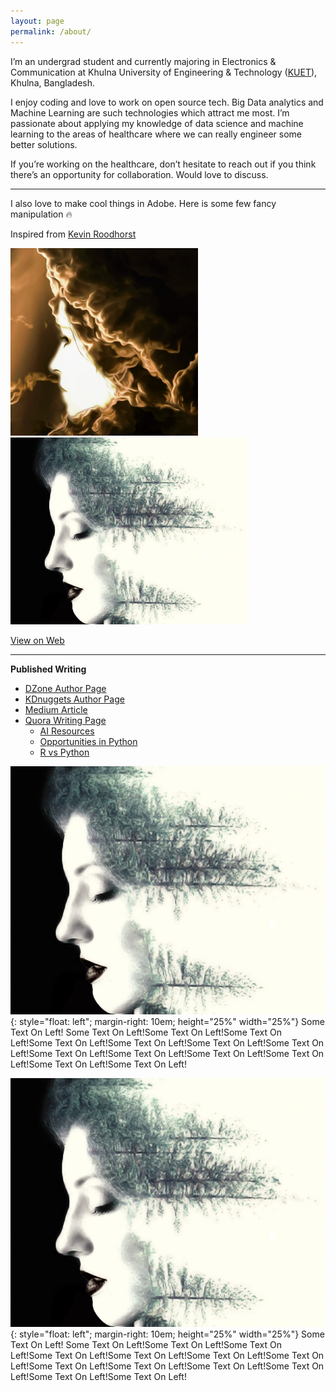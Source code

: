 ```yaml
---
layout: page
permalink: /about/
---
```


I’m an undergrad student and currently majoring in Electronics & Communication at Khulna University of Engineering & Technology ([KUET](http://www.kuet.ac.bd/)), Khulna, Bangladesh. 

I enjoy coding and love to work on open source tech. Big Data analytics and Machine Learning are such technologies which attract me most. I’m passionate about applying my knowledge of data science and machine learning to the areas of healthcare where we can really engineer some better solutions.

If you’re working on the healthcare, don’t hesitate to reach out if you think there’s an opportunity for collaboration. Would love to discuss.

---

I also love to make cool things in Adobe. Here is some few fancy manipulation :fire:

Inspired from [Kevin Roodhorst](https://www.youtube.com/user/KevinRoodhorst/featured)
 
<img src="/images/show_case.png" width="300"/> <img src="/images/graph_two.jpg" width="380"/> 

[View on Web](https://www.flickr.com/photos/cosmic_plasma/sets/72157687263827040/with/37567324632/)

---

**Published Writing**
  
* [DZone Author Page](https://dzone.com/users/3338062/iphoton.html)
* [KDnuggets Author Page](https://www.kdnuggets.com/author/mohammed-innat)
* [Medium Article](https://towardsdatascience.com/@innat_2k14)
* [Quora Writing Page](https://www.quora.com/profile/Mohammed-Innat)
  - [AI Resources](http://qr.ae/TUpyGw)
  - [Opportunities in Python](http://qr.ae/TUpyGU)
  - [R vs Python](http://qr.ae/TUpyGS)


![image](/images/graph_two.jpg){: style="float: left"; margin-right: 10em; height="25%" width="25%"} Some Text On Left! Some Text On Left!Some Text On Left!Some Text On Left!Some Text On Left!Some Text On Left!Some Text On Left!Some Text On Left!Some Text On Left!Some Text On Left!Some Text On Left!Some Text On Left!Some Text On Left!Some Text On Left!


![image](/images/graph_two.jpg){: style="float: left"; margin-right: 10em; height="25%" width="25%"} Some Text On Left! Some Text On Left!Some Text On Left!Some Text On Left!Some Text On Left!Some Text On Left!Some Text On Left!Some Text On Left!Some Text On Left!Some Text On Left!Some Text On Left!Some Text On Left!Some Text On Left!Some Text On Left!
